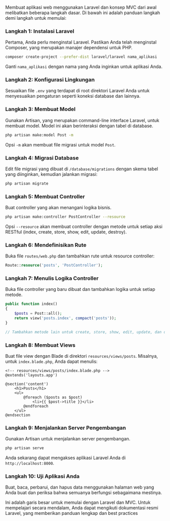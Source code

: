 Membuat aplikasi web menggunakan Laravel dan konsep MVC dari awal melibatkan beberapa langkah dasar. Di bawah ini adalah panduan langkah demi langkah untuk memulai:

### Langkah 1: Instalasi Laravel

Pertama, Anda perlu menginstal Laravel. Pastikan Anda telah menginstal Composer, yang merupakan manajer dependensi untuk PHP.

```bash
composer create-project --prefer-dist laravel/laravel nama_aplikasi
```

Ganti `nama_aplikasi` dengan nama yang Anda inginkan untuk aplikasi Anda.

### Langkah 2: Konfigurasi Lingkungan

Sesuaikan file `.env` yang terdapat di root direktori Laravel Anda untuk menyesuaikan pengaturan seperti koneksi database dan lainnya.

### Langkah 3: Membuat Model

Gunakan Artisan, yang merupakan command-line interface Laravel, untuk membuat model. Model ini akan berinteraksi dengan tabel di database.

```bash
php artisan make:model Post -m
```

Opsi `-m` akan membuat file migrasi untuk model `Post`.

### Langkah 4: Migrasi Database

Edit file migrasi yang dibuat di `/database/migrations` dengan skema tabel yang diinginkan, kemudian jalankan migrasi:

```bash
php artisan migrate
```

### Langkah 5: Membuat Controller

Buat controller yang akan menangani logika bisnis.

```bash
php artisan make:controller PostController --resource
```

Opsi `--resource` akan membuat controller dengan metode untuk setiap aksi RESTful (index, create, store, show, edit, update, destroy).

### Langkah 6: Mendefinisikan Rute

Buka file `routes/web.php` dan tambahkan rute untuk resource controller:

```php
Route::resource('posts', 'PostController');
```

### Langkah 7: Menulis Logika Controller

Buka file controller yang baru dibuat dan tambahkan logika untuk setiap metode.

```php
public function index()
{
    $posts = Post::all();
    return view('posts.index', compact('posts'));
}

// Tambahkan metode lain untuk create, store, show, edit, update, dan destroy
```

### Langkah 8: Membuat Views

Buat file view dengan Blade di direktori `resources/views/posts`. Misalnya, untuk `index.blade.php`, Anda dapat menulis:

```blade
<!-- resources/views/posts/index.blade.php -->
@extends('layouts.app')

@section('content')
    <h1>Posts</h1>
    <ul>
        @foreach ($posts as $post)
            <li>{{ $post->title }}</li>
        @endforeach
    </ul>
@endsection
```

### Langkah 9: Menjalankan Server Pengembangan

Gunakan Artisan untuk menjalankan server pengembangan.

```bash
php artisan serve
```

Anda sekarang dapat mengakses aplikasi Laravel Anda di `http://localhost:8000`.

### Langkah 10: Uji Aplikasi Anda

Buat, baca, perbarui, dan hapus data menggunakan halaman web yang Anda buat dan periksa bahwa semuanya berfungsi sebagaimana mestinya.

Ini adalah garis besar untuk memulai dengan Laravel dan MVC. Untuk mempelajari secara mendalam, Anda dapat mengikuti dokumentasi resmi Laravel, yang memberikan panduan lengkap dan best practices